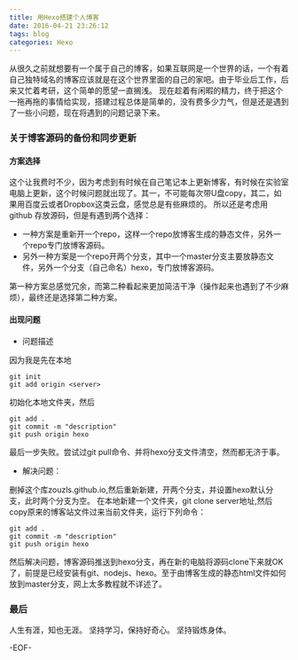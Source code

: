 ```yaml
---
title: 用Hexo搭建个人博客
date: 2016-04-21 23:26:12
tags: blog
categories: Hexo
---
```

从很久之前就想要有一个属于自己的博客，如果互联网是一个世界的话，一个有着自己独特域名的博客应该就是在这个世界里面的自己的家吧。由于毕业后工作，后来又忙着考研，这个简单的愿望一直搁浅。
现在趁着有闲暇的精力，终于把这个一拖再拖的事情给实现，搭建过程总体是简单的，没有费多少力气，但是还是遇到了一些小问题，现在将遇到的问题记录下来。
<!--more-->
### 关于博客源码的备份和同步更新 ###

#### 方案选择 ####
这个让我费时不少，因为考虑到有时候在自己笔记本上更新博客，有时候在实验室电脑上更新，这个时候问题就出现了。其一，不可能每次带U盘copy，其二，如果用百度云或者Dropbox这类云盘，感觉总是有些麻烦的。
所以还是考虑用github 存放源码，但是有遇到两个选择：

- 一种方案是重新开一个repo，这样一个repo放博客生成的静态文件，另外一个repo专门放博客源码。
- 另外一种方案是一个repo开两个分支，其中一个master分支主要放静态文件，另外一个分支（自己命名）hexo，专门放博客源码。

第一种方案总感觉冗余，而第二种看起来更加简洁干净（操作起来也遇到了不少麻烦），最终还是选择第二种方案。

#### 出现问题 ####

- 问题描述

因为我是先在本地
```
git init 
git add origin <server>
```
初始化本地文件夹，然后
```
git add .
git commit -m "description"
git push origin hexo
```
最后一步失败。尝试过git pull命令、并将hexo分支文件清空，然而都无济于事。

- 解决问题：

删掉这个库zouzls.github.io,然后重新新建，开两个分支，并设置hexo默认分支，此时两个分支为空。
在本地新建一个文件夹，git clone server地址,然后copy原来的博客站文件过来当前文件夹，运行下列命令：

```
git add .
git commit -m "description"
git push origin hexo
```

然后解决问题，博客源码推送到hexo分支，再在新的电脑将源码clone下来就OK了，前提是已经安装有git、nodejs、hexo。至于由博客生成的静态html文件如何放到master分支，网上太多教程就不详述了。

### 最后 ###

人生有涯，知也无涯。
坚持学习，保持好奇心。
坚持锻炼身体。

-EOF-
